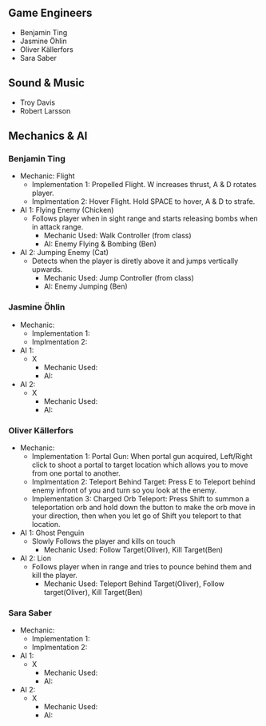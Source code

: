 ## Game Engineers
- Benjamin Ting
- Jasmine Öhlin
- Oliver Källerfors
- Sara Saber

## Sound & Music
- Troy Davis
- Robert Larsson

## Mechanics & AI
### Benjamin Ting
- Mechanic: Flight
  - Implementation 1: Propelled Flight. W increases thrust, A & D rotates player. 
  - Implmentation 2: Hover Flight. Hold SPACE to hover, A & D to strafe.
- AI 1: Flying Enemy (Chicken)
  - Follows player when in sight range and starts releasing bombs when in attack range.
     - Mechanic Used: Walk Controller (from class)
     - AI: Enemy Flying & Bombing (Ben)
- AI 2: Jumping Enemy (Cat)
   - Detects when the player is diretly above it and jumps vertically upwards.
     - Mechanic Used: Jump Controller (from class)
     - AI: Enemy Jumping (Ben)
### Jasmine Öhlin
- Mechanic: 
  - Implementation 1:  
  - Implmentation 2:
- AI 1: 
  - X
     - Mechanic Used: 
     - AI:
- AI 2: 
   - X
     - Mechanic Used:
     - AI:
### Oliver Källerfors
- Mechanic: 
  - Implementation 1: Portal Gun: When portal gun acquired, Left/Right click to shoot a portal to target location which allows you to move from one portal to another.
  - Implmentation 2: Teleport Behind Target: Press E to Teleport behind enemy infront of you and turn so you look at the enemy.
  - Implementation 3: Charged Orb Teleport: Press Shift to summon a teleportation orb and hold down the button to make the orb move in your direction, then when you let go of Shift you teleport to that location.
- AI 1: Ghost Penguin
  - Slowly Follows the player and kills on touch
     - Mechanic Used: Follow Target(Oliver), Kill Target(Ben)
- AI 2: Lion
  - Follows player when in range and tries to pounce behind them and kill the player.
     - Mechanic Used: Teleport Behind Target(Oliver), Follow target(Oliver), Kill Target(Ben)
### Sara Saber
- Mechanic: 
  - Implementation 1:  
  - Implmentation 2:
- AI 1: 
  - X
     - Mechanic Used: 
     - AI:
- AI 2: 
   - X
     - Mechanic Used:
     - AI:
